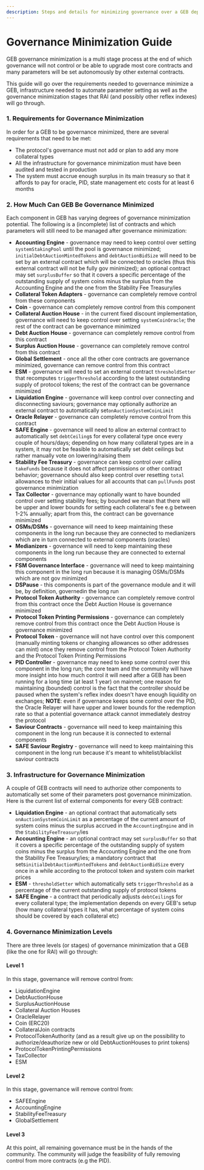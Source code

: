 ```yaml
---
description: Steps and details for minimizing governance over a GEB deployment
---
```


# Governance Minimization Guide

GEB governance minimization is a multi stage process at the end of which governance will not control or be able to upgrade most core contracts and many parameters will be set autonomously by other external contracts.

This guide will go over the requirements needed to governance minimize a GEB, infrastructure needed to automate parameter setting as well as the governance minimization stages that RAI \(and possibly other reflex indexes\) will go through.

###  1. Requirements for Governance Minimization

In order for a GEB to be governance minimized, there are several requirements that need to be met:

* The protocol's governance must not add or plan to add any more collateral types
* All the infrastructure for governance minimization must have been audited and tested in production
* The system must accrue enough surplus in its main treasury so that it affords to pay for oracle, PID, state management etc costs for at least 6 months

### 2. How Much Can GEB Be Governance Minimized

Each component in GEB has varying degrees of governance minimization potential. The following is a \(incomplete\) list of contracts and which parameters will still need to be managed after governance minimization:

* **Accounting Engine** - governance may need to keep control over setting `systemStakingPool` until the pool is governance minimized; `initialDebtAuctionMintedTokens` and `debtAuctionBidSize` will need to be set by an external contract which will be connected to oracles \(thus this external contract will not be fully gov minimized\); an optional contract may set `surplusBuffer` so that it covers a specific percentage of the outstanding supply of system coins minus the surplus from the Accounting Engine and the one from the Stability Fee Treasury/ies
* **Collateral Token Adapters** - governance can completely remove control from these components
* **Coin** - governance can completely remove control from this component
* **Collateral Auction House** - in the current fixed discount implementation, governance will need to keep control over setting `systemCoinOracle`; the rest of the contract can be governance minimized
* **Debt Auction House** - governance can completely remove control from this contract
* **Surplus Auction House** - governance can completely remove control from this contract
* **Global Settlement** - once all the other core contracts are governance minimized, governance can remove control from this contract
* **ESM** - governance will need to set an external contract `thresholdSetter` that recomputes `triggerThreshold` according to the latest outstanding supply of protocol tokens; the rest of the contract can be governance minimized
* **Liquidation Engine** - governance will keep control over connecting and disconnecting saviours; governance may optionally authorize an external contract to automatically set`onAuctionSystemCoinLimit`
* **Oracle Relayer** - governance can completely remove control from this contract
* **SAFE Engine** - governance will need to allow an external contract to automatically set `debtCeiling`s for every collateral type once every couple of hours/days; depending on how many collateral types are in a system, it may not be feasible to automatically set debt ceilings but rather manually vote on lowering/raising them
* **Stability Fee Treasury** - governance can keep control over calling `takeFunds` because it does not affect permissions or other contract behavior; governance should also keep control over resetting `total` allowances to their initial values for all accounts that can `pullFunds` post governance minimization
* **Tax Collector** - governance may optionally want to have bounded control over setting stability fees; by bounded we mean that there will be upper and lower bounds for setting each collateral's fee e.g between 1-2% annually; apart from this, the contract can be governance minimized
* **OSMs/DSMs** - governance will need to keep maintaining these components in the long run because they are connected to medianizers which are in turn connected to external components \(oracles\)
* **Medianizers** - governance will need to keep maintaining these components in the long run because they are connected to external components
* **FSM Governance Interface** - governance will need to keep maintaining this component in the long run because it is managing OSMs/DSMs which are not gov minimized
* **DSPause** - this components is part of the governance module and it will be, by definition, governedin the long run
* **Protocol Token Authority** - governance can completely remove control from this contract once the Debt Auction House is governance minimized
* **Protocol Token Printing Permissions** - governance can completely remove control from this contract once the Debt Auction House is governance minimized
* **Protocol Token** - governance will not have control over this component \(manually minting tokens or changing allowances so other addresses can mint\) once they remove control from the Protocol Token Authority and the Protocol Token Printing Permissions
* **PID Controller** - governance may need to keep some control over this component in the long run; the core team and the community will have more insight into how much control it will need after a GEB has been running for a long time \(at least 1 year\) on mainnet; one reason for maintaining \(bounded\) control is the fact that the controller should be paused when the system's reflex index doesn't have enough liquidity on exchanges; **NOTE**: even if governance keeps some control over the PID, the Oracle Relayer will have upper and lower bounds for the redemption rate so that a potential governance attack cannot immediately destroy the protocol
* **Saviour Contracts** - governance will need to keep maintaining this component in the long run because it is connected to external components
* **SAFE Saviour Registry** - governance will need to keep maintaining this component in the long run because it's meant to whitelist/blacklist saviour contracts

### 3. Infrastructure for Governance Minimization

A couple of GEB contracts will need to authorize other components to automatically set some of their parameters post governance minimization. Here is the current list of external components for every GEB contract:

* **Liquidation Engine** - an optional contract that automatically sets `onAuctionSystemCoinLimit` as a percentage of the current amount of system coins minus the surplus accrued in the `AccountingEngine` and in the `StabilityFeeTreasury`/ies
* **Accounting Engine** - an optional contract may set `surplusBuffer` so that it covers a specific percentage of the outstanding supply of system coins minus the surplus from the Accounting Engine and the one from the Stability Fee Treasury/ies; a mandatory contract that sets`initialDebtAuctionMintedTokens` and `debtAuctionBidSize` every once in a while according to the protocol token and system coin market prices
* **ESM** - `thresholdSetter` which automatically sets `triggerThreshold` as a percentage of the current outstanding supply of protocol tokens
* **SAFE Engine** - a contract that periodically adjusts `debtCeiling`s for every collateral type; the implementation depends on every GEB's setup \(how many collateral types it has, what percentage of system coins should be covered by each collateral etc\)

### 4. Governance Minimization Levels

There are three levels \(or stages\) of governance minimization that a GEB \(like the one for RAI\) will go through:

#### Level 1

In this stage, governance will remove control from:

* LiquidationEngine
* DebtAuctionHouse
* SurplusAuctionHouse
* Collateral Auction Houses
* OracleRelayer
* Coin \(ERC20\)
* CollateralJoin contracts
* ProtocolTokenAuthority \(and as a result give up on the possibility to authorize/deauthorize new or old DebtAuctionHouses to print tokens\)
* ProtocolTokenPrintingPermissions
* TaxCollector
* ESM

#### Level 2

In this stage, governance will remove control from:

* SAFEEngine
* AccountingEngine
* StabilityFeeTreasury
* GlobalSettlement

#### Level 3

At this point, all remaining governance must be in the hands of the community. The community will judge the feasibility of fully removing control from more contracts \(e.g the PID\).

